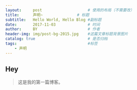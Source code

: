 ```yaml
---
layout:     post                    # 使用的布局（不需要改）
title:      声明~               # 标题 
subtitle:   Hello World, Hello Blog #副标题
date:       2017-11-03              # 时间
author:     BY                      # 作者
header-img: img/post-bg-2015.jpg    #这篇文章标题背景图片
catalog: true                       # 是否归档
tags:                               #标签
    - 声明
---
```


## Hey
>这是我的第一篇博客。

